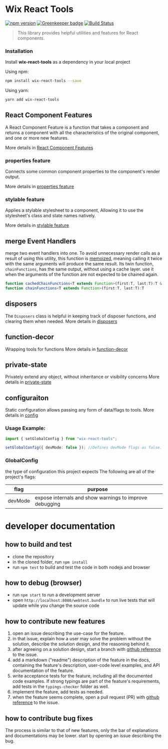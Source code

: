 # Wix React Tools
 [![npm version](https://badge.fury.io/js/wix-react-tools.svg)](https://www.npmjs.com/package/wix-react-tools)
 [![Greenkeeper badge](https://badges.greenkeeper.io/wix/wix-react-tools.svg)](https://greenkeeper.io/)
 [![Build Status](https://travis-ci.org/wix/wix-react-tools.svg?branch=master)](https://travis-ci.org/wix/wix-react-tools)

> This library provides helpful utilities and features for React components.

### Installation

Install **wix-react-tools** as a dependency in your local project

Using npm:
```bash
npm install wix-react-tools --save
```

Using yarn:
```bash
yarn add wix-react-tools
```

## React Component Features
A React Component Feature is a function that takes a component and returns a component with all the characteristics of the original component, and one or more new features.

More details in [React Component Features](./docs/react-component-features/README.md)

### properties feature 
Connects some common component properties to the component's render output.

More details in [properties feature](./docs/react-component-features/properties.md)

### stylable feature 
Applies a stylable stylesheet to a component, Allowing it to use the stylesheet's class and state names natively.

More details in [stylable feature](./docs/react-component-features/stylable.md)

## merge Event Handlers
merge two event handlers into one. 
To avoid unnecessary render calls as a result of using this utility, this function is [memoized](https://en.wikipedia.org/wiki/Memoization), meaning calling it twice with the same arguments will produce the same result.
Its twin function, `chainFunctions`, has the same output, without using a cache layer. use it when the arguments of the function are not expected to be chained again.
```ts
function cachedChainFunctions<T extends Function>(first:T, last:T):T & {clear():void}
function chainFunctions<T extends Function>(first:T, last:T):T
```

## disposers
The `Disposers` class is helpful in keeping track of disposer functions, and clearing them when needed.
More details in [disposers](./docs/core/disposers.md)

## function-decor
Wrapping tools for functions
More details in [function-decor](./docs/function-decor)

## private-state
Privately extend any object, without inheritance or visibility concerns 
More details in [private-state](./docs/core/private-state.md)

## configuraiton
Static configuration allows passing any form of data/flags to tools.
More details in [config](./docs/core/config.md)

### Usage Example:

```ts
import { setGlobalConfig } from "wix-react-tools";

setGlobalConfig({ devMode: false }); //Defines devMode flags as false.  
```

### GlobalConfig
the type of configuration this project expects
The following are all of the project's flags: 

| flag    	| purpose                                                       	|
|---------	|---------------------------------------------------------------	|
| devMode 	| expose internals and show warnings to improve debugging 	|


# developer documentation

## how to build and test
 - clone the repository
 - in the cloned folder, run `npm install`
 - run `npm test` to build and test the code in both nodejs and browser

## how to debug (browser)
 - run `npm start` to run a development server
 - open `http://localhost:8080/webtest.bundle` to run live tests that will update while you change the source code

## how to contribute new features
1. open an issue describing the use-case for the feature. 
2. in that issue, explain how a user may solve the problem without the solution, describe the solution design, and the reasoning behind it.
3. after agreeing on a solution design, start a branch with [github reference](https://help.github.com/articles/autolinked-references-and-urls/) to the issue. 
4. add a markdown ("readme") description of the feature in the docs, containing the feature's description, user-code level examples, and API documentation of the feature.
5. write acceptance tests for the feature, including all the documented code examples. If strong typings are part of the feature's requirements, add tests in the `typings-checker` folder as well.
6. implement the feature, add tests as needed.
7. when the feature seems complete, open a pull request (PR)  with [github reference](https://help.github.com/articles/autolinked-references-and-urls/) to the issue.

## how to contribute bug fixes
The process is similar to that of new features, only the bar of explanations and documentations may be lower. start by opening an issue describing the bug.


